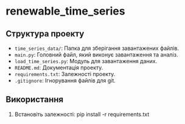 # renewable_time_series

## Структура проекту

- `time_series_data/`: Папка для зберігання завантажених файлів.
- `main.py`: Головний файл, який виконує завантаження та аналіз.
- `load_time_series.py`: Модуль для завантаження даних.
- `README.md`: Документація проекту.
- `requirements.txt`: Залежності проекту.
- `.gitignore`: Ігнорування файлів для git.

## Використання

1. Встановіть залежності:
   pip install -r requirements.txt